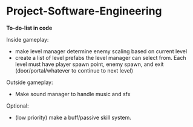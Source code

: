 # Project-Software-Engineering

**To-do-list in code**

Inside gameplay:
- make level manager determine enemy scaling based on current level
- create a list of level prefabs the level manager can select from. Each level must have player spawn point, enemy spawn, and exit (door/portal/whatever to continue to next level)

Outside gameplay:
- Make sound manager to handle music and sfx

Optional:
- (low priority) make a buff/passive skill system.
